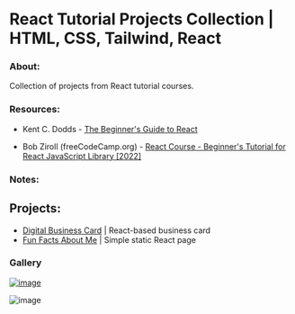 # React Tutorial Projects Collection | HTML, CSS, Tailwind, React

### About:

Collection of projects from React tutorial courses.

### Resources:

- Kent C. Dodds - [The Beginner's Guide to React](https://egghead.io/courses/the-beginner-s-guide-to-react)

- Bob Ziroll (freeCodeCamp.org) - [React Course - Beginner's Tutorial for React JavaScript Library [2022]](https://www.youtube.com/watch?v=bMknfKXIFA8&ab_channel=freeCodeCamp.org)

### Notes:

## Projects:
- [Digital Business Card](https://github.com/kalafriz/fsd-roadmap/tree/main/react/learn-react-scrimba/digital-business-card) | React-based business card
- [Fun Facts About Me](https://github.com/kalafriz/fsd-roadmap/tree/main/react/learn-react-scrimba/fun-facts) | Simple static React page

### Gallery
[![image](https://github.com/kalafriz/fsd-roadmap/assets/80020511/24189e5d-432d-461e-8dd7-e597217b4162)](https://kalafriz.github.io/fsd-roadmap/learn-react-scrimba/digital-business-card/src/index.html)

![image](https://github.com/kalafriz/fsd-roadmap/assets/80020511/b3c912df-27b8-454e-aaa6-6f7e4d4c3fd3)
